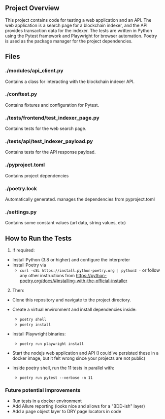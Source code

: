 ## Project Overview
This project contains code for testing a web application and an API. 
The web application is a search page for a blockchain indexer, and the API provides transaction data for the indexer. 
The tests are written in Python using the Pytest framework and Playwright for browser automation.
Poetry is used as the package manager for the project dependencies.

## Files
### ./modules/api_client.py 
Contains a class for interacting with the blockchain indexer API.
### ./conftest.py
Contains fixtures and configuration for Pytest.
### ./tests/frontend/test_indexer_page.py
Contains tests for the web search page.
### ./tests/api/test_indexer_payload.py
Contains tests for the API response payload.
### ./pyproject.toml
Contains project dependencies
### ./poetry.lock
Automatically generated. manages the dependencies from pyproject.toml 
### ./settings.py
Contains some constant values (url data, string values, etc)
## How to Run the Tests
1. If required:
- Install Python (3.8 or higher) and configure the interpreter
- Install Poetry via
  - `curl -sSL https://install.python-poetry.org | python3 -`
or follow any other instructions from https://python-poetry.org/docs/#installing-with-the-official-installer

2. Then:
- Clone this repository and navigate to the project directory.
- Create a virtual environment and install dependencies inside: 
  - `poetry shell`
  - `poetry install`
- Install Playwright binaries:
  - `poetry run playwright install`

- Start the nodejs web application and API (I could've persisted these in a docker image, but it felt wrong since your projects are not public)
- Inside poetry shell, run the 11 tests in parallel with: 
  - `poetry run pytest --verbose -n 11`

### Future potential improvements
- Run tests in a docker environment
- Add Allure reporting (looks nice and allows for a "BDD-ish" layer)
- Add a page object layer to DRY page locators in code